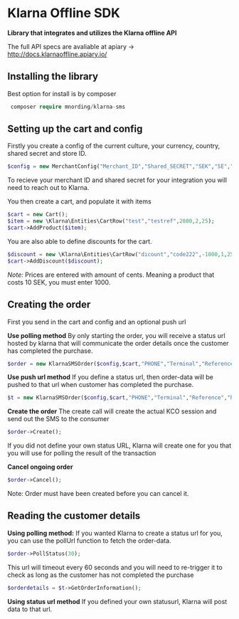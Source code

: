 # Klarna Offline SDK

**Library that integrates and utilizes the Klarna offline API**

The full API specs are avaliable at apiary -> http://docs.klarnaoffline.apiary.io/

## Installing the library
Best option for install is by composer
```php
 composer require mnording/klarna-sms
 ```

## Setting up the cart and config

Firstly you create a config of the current culture, your currency, country, shared secret and store ID.
```php
$config = new MerchantConfig("Merchant_ID","Shared_SECRET","SEK","SE","sv-se",ServerMode::TEST);
```
To recieve your merchant ID and shared secret for your integration you will need to reach out to Klarna.

You then create a cart, and populate it with items
```php
$cart = new Cart();
$item = new \Klarna\Entities\CartRow("test","testref",2000,2,25);
$cart->AddProduct($item);
```
You are also able to define discounts for the cart.
```php
$discount = new \Klarna\Entities\CartRow("dicount","code222",-1000,1,25);
$cart->AddDiscount($discount);
```
*Note:* Prices are entered with amount of cents. Meaning a product that costs 10 SEK, you must enter 1000.

##  Creating the order
First you send in the cart and config and an optional push url

**Use polling method**
By only starting the order, you will receive a status url hosted by klarna that will communicate the order details once the customer has completed the purchase.

 ```php
$order = new KlarnaSMSOrder($config,$cart,"PHONE","Terminal","Reference");
 ```
**Use push url method**
If you define a status url, then order-data will be pushed to that url when customer has completed the purchase.

```php
$t = new KlarnaSMSOrder($config,$cart,"PHONE","Terminal","Reference","https://myownsite.com/createorderwithstatusurl.php");
```

**Create the order**
The create call will create the actual KCO session and send out the SMS to the consumer
```php
$order->Create();
```

If you did not define your own status URL, Klarna will create one for you that you will use for polling the result of the transaction

**Cancel ongoing order**
```php
$order->Cancel();
```
Note: Order must have been created before you can cancel it.


## Reading the customer details
**Using polling method:**
If you wanted Klarna to create a status url for you, you can use the pollUrl function to fetch the order-data.
```php
$order->PollStatus(30);
```
This url will timeout every 60 seconds and you will need to re-trigger it to check as long as the customer has not completed the purchase
```php
$orderdetails = $t->GetOrderInformation();
```

**Using status url method**
If you defined your own statusurl, Klarna will post data to that url.

